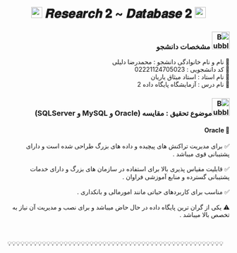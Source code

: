 <h1 align="center">
      <img src="https://emoji.discord.st/emojis/768b108d-274f-4f44-a634-8477b16efce7.gif" width="25">
    𝑹𝒆𝒔𝒆𝒂𝒓𝒄𝒉 𝟐 ~ 𝑫𝒂𝒕𝒂𝒃𝒂𝒔𝒆 𝟐
      <img src="https://emoji.discord.st/emojis/768b108d-274f-4f44-a634-8477b16efce7.gif" width="25">
</h1>


<div dir="rtl">
<h3 dir="rtl"><img src="https://raw.githubusercontent.com/Tarikul-Islam-Anik/Animated-Fluent-Emojis/master/Emojis/Symbols/Bubbles.png" alt="Bubbles" width="40" height="40" /> مشخصات دانشجو</h3>
    
💢 نام و نام خانوادگی دانشجو : محمدرضا دلیلی
<br>
💢 کد دانشجویی : 02221124705023
<br>
💢 نام استاد : استاد میثاق یاریان
<br>
💢 نام درس : آزمایشگاه پایگاه داده 2

</div>



<h3 dir="rtl"><img src="https://raw.githubusercontent.com/Tarikul-Islam-Anik/Animated-Fluent-Emojis/master/Emojis/Symbols/Bubbles.png" alt="Bubbles" width="40" height="40" />موضوع تحقیق : مقایسه (Oracle و MySQL و SQLServer)</h3>

<div dir="rtl">
<h4 dir="rtl">🛑 Oracle</h4>

✅ برای مدیریت تراکنش های پیچیده و داده های بزرگ طراحی شده است و دارای پشتیبانی قوی میباشد . 
<br>
<br>
✅ قابلیت مقیاس پذیری بالا برای استفاده در سازمان های بزرگ و دارای خدمات پشتیبانی گسترده و منابع آموزشی فراوان .
<br>
<br>
✅ مناسب برای کاربردهای حیاتی مانند امورمالی و بانکداری .
<br>
<br>
⚠ یکی از گران ترین پایگاه داده در حال حاض میباشد و برای نصب و مدیریت آن نیاز به تخصص بالا میباشد .
      
</div>

<br>
<br>
💡💡💡💡💡💡💡💡💡💡💡💡💡💡💡💡💡💡💡💡💡💡💡💡💡💡💡💡💡💡💡💡💡💡💡💡💡💡💡💡💡💡💡💡💡💡💡💡💡💡
<br>
<br>


